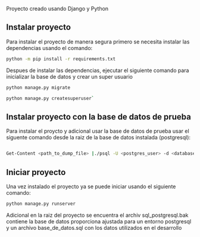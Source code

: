 Proyecto creado usando Django y Python

## Instalar proyecto

Para instalar el proyecto de manera segura primero se necesita instalar las dependencias usando el comando:

```bash
python -m pip install -r requirements.txt
```

Despues de instalar las dependencias, ejecutar el siguiente comando para inicializar la base de datos y crear un super usuario

```bash
python manage.py migrate

python manage.py createsuperuser`
```

## Instalar proyecto con la base de datos de prueba

Para instalar el proycto y adicional usar la base de datos de prueba usar el siguente comando desde la raiz de la base de datos instalada (postgresql):

```bash

Get-Content <path_to_dump_file> |./psql -U <postgres_user> -d <database_name>
```

## Iniciar proyecto

Una vez instalado el proyecto ya se puede iniciar usando el siguiente comando:

```bash
python manage.py runserver
```

Adicional en la raiz del proyecto se encuentra el archiv sql_postgresql.bak contiene la base de datos proporciona ajustada para un entorno postgresql
y un archivo base_de_datos.sql con los datos utilizados en el desarrollo
